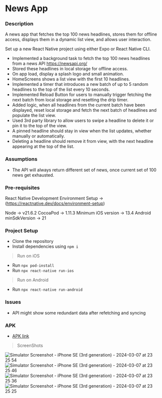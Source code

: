 # News App

### Description

A news app that fetches the top 100 news headlines, stores them for offline access, displays them in a dynamic list view, and allows user interaction.

Set up a new React Native project using either Expo or React Native CLI.

- Implemented a background task to fetch the top 100 news headlines from a news API
  https://newsapi.org/
- Stored these headlines in local storage for offline access.
- On app load, display a splash logo and small animation.
- HomeScreens shows a list view with the first 10 headlines.
- Implemented a timer that introduces a new batch of up to 5 random headlines to the top of the list every 10 seconds.
- Implemented Reload Button for users to manually trigger fetching the next batch from local storage and resetting the drip timer.
- Added logic, when all headlines from the current batch have been displayed, reset local storage and fetch the next batch of headlines and populate the list view.
- Used 3rd party library to allow users to swipe a headline to delete it or pin it to the top of the view.
- A pinned headline should stay in view when the list updates, whether manually or automatically.
- Deleting a headline should remove it from view, with the next headline appearing at the top of the list.

### Assumptions

- The API will always return different set of news, once current set of 100 news get exhausted.

### Pre-requisites

React Native Development Environment Setup -> (https://reactnative.dev/docs/environment-setup)

Node -> v21.6.2
CocoaPod -> 1.11.3
Minimum iOS version -> 13.4
Android minSdkVersion -> 21

### Project Setup

- Clone the repository
- Install dependencies using `npm i`

> Run on iOS

- Run `npx pod-install`
- Run `npx react-native run-ios`

> Run on Android

- Run `npx react-native run-android`

### Issues

- API might show some redundant data after refetching and syncing

### APK

- [APK link](https://drive.google.com/file/d/17wMwHeAS7T_h-uvxNxudGFAQrA7QiIAV/view?usp=sharing)

> ScreenShots

![Simulator Screenshot - iPhone SE (3rd generation) - 2024-03-07 at 23 25 54](https://github.com/AdiAditya0/news-app/assets/31439875/7f65ff84-b06b-49a1-9129-fbbd3f6d8ab6)
![Simulator Screenshot - iPhone SE (3rd generation) - 2024-03-07 at 23 25 46](https://github.com/AdiAditya0/news-app/assets/31439875/ece3c26f-b23d-4e69-92e6-b1d983514bdb)
![Simulator Screenshot - iPhone SE (3rd generation) - 2024-03-07 at 23 25 36](https://github.com/AdiAditya0/news-app/assets/31439875/7e9614ce-3434-4000-a05d-89cb91c165e2)
![Simulator Screenshot - iPhone SE (3rd generation) - 2024-03-07 at 23 25 25](https://github.com/AdiAditya0/news-app/assets/31439875/46e3d1fc-028b-49a6-8f67-bb843bc09318)
